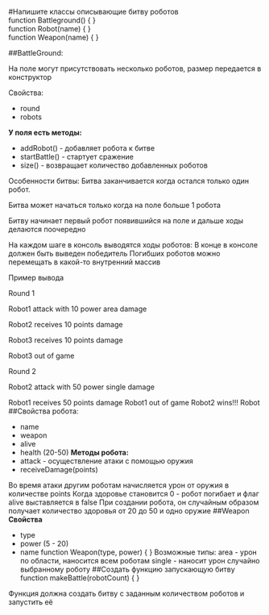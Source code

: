 
#Напишите классы описывающие битву роботов  
function Battleground() {
}  
function Robot(name) {
}  
function Weapon(name) {
}

##BattleGround:  

На поле могут присутствовать несколько роботов, размер передается в конструктор  

Свойства:  

* round
* robots

**У поля есть методы:**  

* addRobot() - добавляет робота к битве
* startBattle() - стартует сражение
* size() - возвращает количество добавленных роботов  

Особенности битвы:
Битва заканчивается когда остался только один робот.  

Битва может начаться только когда на поле больше 1 робота  

Битву начинает первый робот появившийся на поле и дальше ходы делаются поочередно  

На каждом шаге в консоль выводятся ходы роботов:
В конце в консоле должен быть выведен победитель
Погибших роботов можно перемещать в какой-то внутренний массив  

Пример вывода  

Round 1  

Robot1 attack with 10 power area damage  

Robot2 receives 10 points damage  

Robot3 receives 10 points damage  

Robot3 out of game  

Round 2  

Robot2 attack with 50 power single damage  

Robot1 receives 50 points damage
Robot1 out of game
Robot2 wins!!!
Robot
##Свойства робота:
* name
* weapon
* alive
* health (20-50)
**Методы робота:**
* attack - осуществление атаки с помощью оружия
* receiveDamage(points)  

Во время атаки другим роботам начисляется урон от оружия в количестве points Когда здоровье становится 0 - робот погибает и флаг alive выставляется в false При создании робота, он случайным образом получает количество здоровья от 20 до 50 и одно оружие
##Weapon
**Свойства**
* type
* power (5 - 20)
* name
function Weapon(type, power) {
}
Возможные типы:
area - урон по области, наносится всем роботам
single - наносит урон случайно выбранному роботу
##Создать функцию запускающую битву
function makeBattle(robotCount) {
}  

Функция должна создать битву с заданным количеством роботов и запустить её
